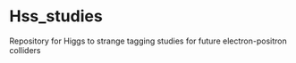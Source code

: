 # Hss_studies
Repository for Higgs to strange tagging studies for future electron-positron colliders
